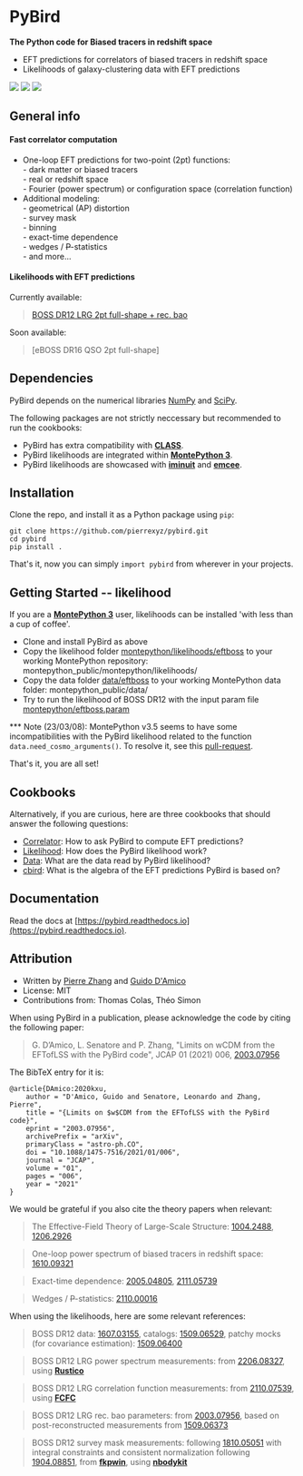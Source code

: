 

# PyBird
**The Python code for Biased tracers in redshift space**  

- EFT predictions for correlators of biased tracers in redshift space  
- Likelihoods of galaxy-clustering data with EFT predictions  

[![](https://img.shields.io/badge/arXiv-2003.07956%20-red.svg)](https://arxiv.org/abs/2003.07956)
[![](http://img.shields.io/badge/license-MIT-blue.svg?style=flat)](https://github.com/pierrexyz/pybird/blob/master/LICENSE)
[![](https://readthedocs.org/projects/pybird/badge/?version=latest)](https://pybird.readthedocs.io/en/latest/?badge=latest)


## General info
#### Fast correlator computation
- One-loop EFT predictions for two-point (2pt) functions:  
      - dark matter or biased tracers  
      - real or redshift space  
      - Fourier (power spectrum) or configuration space (correlation function)  
- Additional modeling:  
      - geometrical (AP) distortion  
      - survey mask  
      - binning  
      - exact-time dependence  
      - wedges / ~~P~~-statistics  
      - and more...  

#### Likelihoods with EFT predictions
Currently available: 
> [BOSS DR12 LRG 2pt full-shape + rec. bao](montepython/likelihoods/eftboss)

Soon available: 
> [eBOSS DR16 QSO 2pt full-shape]

## Dependencies
PyBird depends on the numerical libraries [NumPy](https://numpy.org/) and [SciPy](http://scipy.org/).  

The following packages are not strictly neccessary but recommended to run the cookbooks:
* PyBird has extra compatibility with **[CLASS](https://lesgourg.github.io/class_public/class.html)**.  
* PyBird likelihoods are integrated within **[MontePython 3](https://github.com/brinckmann/montepython_public)**. 
* PyBird likelihoods are showcased with **[iminuit](https://iminuit.readthedocs.io/)** and **[emcee](https://emcee.readthedocs.io/)**. 

## Installation
Clone the repo, and install it as a Python package using `pip`:
```
git clone https://github.com/pierrexyz/pybird.git
cd pybird
pip install .
```
That's it, now you can simply `import pybird` from wherever in your projects.

## Getting Started -- likelihood
If you are a **[MontePython 3](https://github.com/brinckmann/montepython_public)** user, likelihoods can be installed 'with less than a cup of coffee'.
* Clone and install PyBird as above
* Copy the likelihood folder [montepython/likelihoods/eftboss](montepython/likelihoods/eftboss) to your working MontePython repository: montepython_public/montepython/likelihoods/ 
* Copy the data folder [data/eftboss](data/eftboss) to your working MontePython data folder: montepython_public/data/
* Try to run the likelihood of BOSS DR12 with the input param file [montepython/eftboss.param](montepython/eftboss.param)

*** Note (23/03/08): MontePython v3.5 seems to have some incompatibilities with the PyBird likelihood related to the function `data.need_cosmo_arguments()`. To resolve it, see this [pull-request](https://github.com/brinckmann/montepython_public/pull/276). 

That's it, you are all set!

## Cookbooks
Alternatively, if you are curious, here are three cookbooks that should answer the following questions: 
* [Correlator](notebooks/correlator_cookbook.ipynb): How to ask PyBird to compute EFT predictions? 
* [Likelihood](notebooks/likelihood_cookbook.ipynb): How does the PyBird likelihood work? 
* [Data](notebooks/datastruct_cookbook.ipynb): What are the data read by PyBird likelihood?
* [cbird](notebooks/cbird.nb): What is the algebra of the EFT predictions PyBird is based on?

## Documentation
Read the docs at [https://pybird.readthedocs.io](https://pybird.readthedocs.io).

## Attribution
* Written by [Pierre Zhang](mailto:pierrexyz@protonmail.com) and [Guido D'Amico](mailto:damico.guido@gmail.com)
* License: MIT
* Contributions from: Thomas Colas, Théo Simon

When using PyBird in a publication, please acknowledge the code by citing the following paper:  
> G. D’Amico, L. Senatore and P. Zhang, "Limits on wCDM from the EFTofLSS with the PyBird code", JCAP 01 (2021) 006, [2003.07956](https://arxiv.org/abs/2003.07956)

The BibTeX entry for it is:
```
@article{DAmico:2020kxu,
    author = "D'Amico, Guido and Senatore, Leonardo and Zhang, Pierre",
    title = "{Limits on $w$CDM from the EFTofLSS with the PyBird code}",
    eprint = "2003.07956",
    archivePrefix = "arXiv",
    primaryClass = "astro-ph.CO",
    doi = "10.1088/1475-7516/2021/01/006",
    journal = "JCAP",
    volume = "01",
    pages = "006",
    year = "2021"
}
```

We would be grateful if you also cite the theory papers when relevant:  
> The Effective-Field Theory of Large-Scale Structure: [1004.2488](https://arxiv.org/abs/1004.2488), [1206.2926](https://arxiv.org/abs/1206.2926)  

> One-loop power spectrum of biased tracers in redshift space: [1610.09321](https://arxiv.org/abs/1610.09321)  

> Exact-time dependence: [2005.04805](https://arxiv.org/abs/2005.04805), [2111.05739](https://arxiv.org/abs/2111.05739)

> Wedges / ~~P~~-statistics: [2110.00016](https://arxiv.org/abs/2110.00016)

When using the likelihoods, here are some relevant references:  
> BOSS DR12 data: [1607.03155](https://arxiv.org/abs/1607.03155), catalogs: [1509.06529](https://arxiv.org/abs/1509.06529), patchy mocks (for covariance estimation): [1509.06400](https://arxiv.org/abs/1509.06400)

> BOSS DR12 LRG power spectrum measurements: from [2206.08327](https://arxiv.org/abs/2206.08327), using **[Rustico](https://github.com/hectorgil/Rustico)**

> BOSS DR12 LRG correlation function measurements: from [2110.07539](https://arxiv.org/abs/2110.07539), using **[FCFC](https://github.com/cheng-zhao/FCFC)**

> BOSS DR12 LRG rec. bao parameters: from [2003.07956](https://arxiv.org/abs/2003.07956), based on post-reconstructed measurements from [1509.06373](https://arxiv.org/abs/1509.06373)

> BOSS DR12 survey mask measurements: following [1810.05051](https://arxiv.org/abs/1810.05051) with integral constraints and consistent normalization following [1904.08851](https://arxiv.org/abs/1904.08851), from **[fkpwin](https://github.com/pierrexyz/fkpwin)**, using **[nbodykit](https://nbodykit.readthedocs.io/)**


